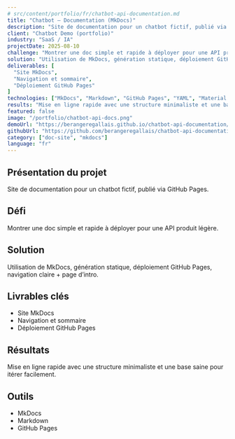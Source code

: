 ```yaml
---
# src/content/portfolio/fr/chatbot-api-documentation.md
title: "Chatbot — Documentation (MkDocs)"
description: "Site de documentation pour un chatbot fictif, publié via GitHub Pages."
client: "Chatbot Demo (portfolio)"
industry: "SaaS / IA"
projectDate: 2025-08-10
challenge: "Montrer une doc simple et rapide à déployer pour une API produit légère."
solution: "Utilisation de MkDocs, génération statique, déploiement GitHub Pages, navigation claire + page d’intro."
deliverables: [
  "Site MkDocs",
  "Navigation et sommaire",
  "Déploiement GitHub Pages"
]
technologies: ["MkDocs", "Markdown", "GitHub Pages", "YAML", "Material for MkDocs"]
results: "Mise en ligne rapide avec une structure minimaliste et une base saine pour itérer facilement."
featured: false
image: "/portfolio/chatbot-api-docs.png"
demoUrl: "https://berangeregallais.github.io/chatbot-api-documentation/"
githubUrl: "https://github.com/berangeregallais/chatbot-api-documentation"
category: ["doc-site", "mkdocs"]
language: "fr"
---
```


## Présentation du projet

Site de documentation pour un chatbot fictif, publié via GitHub Pages.

## Défi

Montrer une doc simple et rapide à déployer pour une API produit légère.

## Solution

Utilisation de MkDocs, génération statique, déploiement GitHub Pages, navigation claire + page d’intro.

## Livrables clés

- Site MkDocs  
- Navigation et sommaire  
- Déploiement GitHub Pages  

## Résultats

Mise en ligne rapide avec une structure minimaliste et une base saine pour itérer facilement.

## Outils

- MkDocs  
- Markdown  
- GitHub Pages  
